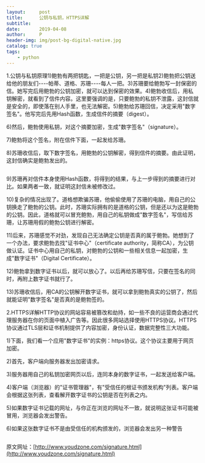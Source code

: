 ```yaml
---
layout:     post
title:      公钥与私钥，HTTPS详解
subtitle:   
date:       2019-04-08
author:     P
header-img: img/post-bg-digital-native.jpg
catalog: true
tags:
    - python
---
```

1.公钥与私钥原理1)鲍勃有两把钥匙，一把是公钥，另一把是私钥<img src="https://images2015.cnblogs.com/blog/300946/201610/300946-20161016005356828-1950036474.png" alt="" />2)鲍勃把公钥送给他的朋友们----帕蒂、道格、苏珊----每人一把。<img src="https://images2015.cnblogs.com/blog/300946/201610/300946-20161016005403984-463869082.png" alt="" />3)苏珊要给鲍勃写一封保密的信。她写完后用鲍勃的公钥加密，就可以达到保密的效果。<img src="https://images2015.cnblogs.com/blog/300946/201610/300946-20161016005412500-863295437.png" alt="" />4)鲍勃收信后，用私钥解密，就看到了信件内容。这里要强调的是，只要鲍勃的私钥不泄露，这封信就是安全的，即使落在别人手里，也无法解密。<img src="https://images2015.cnblogs.com/blog/300946/201610/300946-20161016005419500-1822328322.png" alt="" />5)鲍勃给苏珊回信，决定采用"数字签名"。他写完后先用Hash函数，生成信件的摘要（digest）。<img src="https://images2015.cnblogs.com/blog/300946/201610/300946-20161016005515359-1934644907.png" alt="" />

6)然后，鲍勃使用私钥，对这个摘要加密，生成"数字签名"（signature）。<img src="https://images2015.cnblogs.com/blog/300946/201610/300946-20161016005524484-949087182.png" alt="" />

7)鲍勃将这个签名，附在信件下面，一起发给苏珊。<img src="https://images2015.cnblogs.com/blog/300946/201610/300946-20161016005532796-1863329312.png" alt="" />

8)苏珊收信后，取下数字签名，用鲍勃的公钥解密，得到信件的摘要。由此证明，这封信确实是鲍勃发出的。

<img src="https://images2015.cnblogs.com/blog/300946/201610/300946-20161016005603921-819577677.png" alt="" />

9)苏珊再对信件本身使用Hash函数，将得到的结果，与上一步得到的摘要进行对比。如果两者一致，就证明这封信未被修改过。<img src="https://images2015.cnblogs.com/blog/300946/201610/300946-20161016005612421-407782857.png" alt="" />

10)复杂的情况出现了。道格想欺骗苏珊，他偷偷使用了苏珊的电脑，用自己的公钥换走了鲍勃的公钥。此时，苏珊实际拥有的是道格的公钥，但是还以为这是鲍勃的公钥。因此，道格就可以冒充鲍勃，用自己的私钥做成"数字签名"，写信给苏珊，让苏珊用假的鲍勃公钥进行解密。<img src="https://images2015.cnblogs.com/blog/300946/201610/300946-20161016005620921-1494099994.png" alt="" />

11)后来，苏珊感觉不对劲，发现自己无法确定公钥是否真的属于鲍勃。她想到了一个办法，要求鲍勃去找"证书中心"（certificate authority，简称CA），为公钥做认证。证书中心用自己的私钥，对鲍勃的公钥和一些相关信息一起加密，生成"数字证书"（Digital Certificate）。<img src="https://images2015.cnblogs.com/blog/300946/201610/300946-20161016005629812-1464508028.png" alt="" />

12)鲍勃拿到数字证书以后，就可以放心了。以后再给苏珊写信，只要在签名的同时，再附上数字证书就行了。<img src="https://images2015.cnblogs.com/blog/300946/201610/300946-20161016005638625-1123889882.png" alt="" />

13)苏珊收信后，用CA的公钥解开数字证书，就可以拿到鲍勃真实的公钥了，然后就能证明"数字签名"是否真的是鲍勃签的。<img src="https://images2015.cnblogs.com/blog/300946/201610/300946-20161016005649046-1806234010.png" alt="" />

2.HTTPS详解HTTP协议的网站容易被篡改和劫持，如一些不良的运营商会通过代理服务器在你的页面中植入广告等。因此很多网站选择使用HTTPS协议。HTTPS协议通过TLS层和证书机制提供了内容加密，身份认证，数据完整性三大功能。

1)下面，我们看一个应用"数字证书"的实例：https协议。这个协议主要用于网页加密。<img src="https://images2015.cnblogs.com/blog/300946/201610/300946-20161016005657562-174775354.png" alt="" />

2)首先，客户端向服务器发出加密请求。<img src="https://images2015.cnblogs.com/blog/300946/201610/300946-20161016005715031-1269092932.png" alt="" />

3)服务器用自己的私钥加密网页以后，连同本身的数字证书，一起发送给客户端。<img src="https://images2015.cnblogs.com/blog/300946/201610/300946-20161016005722375-1161331441.png" alt="" />

4)客户端（浏览器）的"证书管理器"，有"受信任的根证书颁发机构"列表。客户端会根据这张列表，查看解开数字证书的公钥是否在列表之内。<img src="https://images2015.cnblogs.com/blog/300946/201610/300946-20161016005734640-106282859.png" alt="" />

5)如果数字证书记载的网址，与你正在浏览的网址不一致，就说明这张证书可能被冒用，浏览器会发出警告。<img src="https://images2015.cnblogs.com/blog/300946/201610/300946-20161016005743453-2106220000.png" alt="" />

6)如果这张数字证书不是由受信任的机构颁发的，浏览器会发出另一种警告

<img src="https://images2015.cnblogs.com/blog/300946/201610/300946-20161016005800859-1519540213.png" alt="" />

原文网址：[http://www.youdzone.com/signature.html](http://www.youdzone.com/signature.html)
